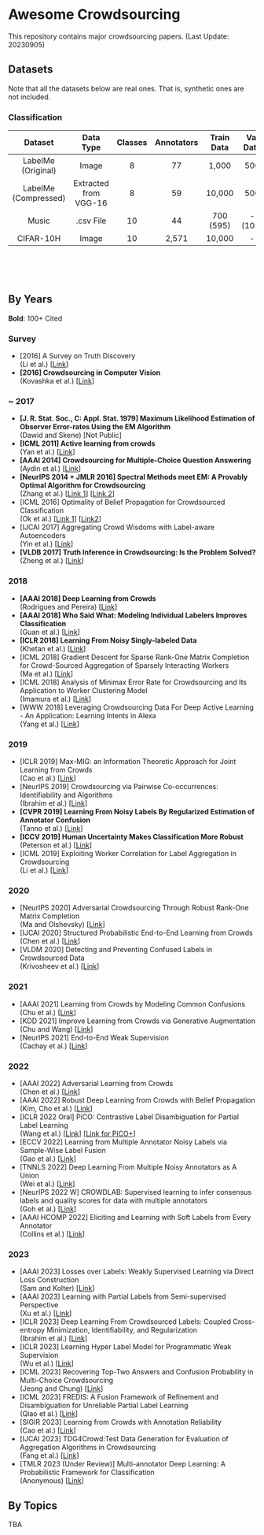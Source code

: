 # Awesome Crowdsourcing

This repository contains major crowdsourcing papers. (Last Update: 20230905) <br>


## Datasets
Note that all the datasets below are real ones. That is, synthetic ones are not included.

### Classification
|Dataset|Data Type|Classes|Annotators|Train Data|Val Data|Test Data|Link|
|:---:|:---:|:---:|:---:|:---:|:---:|:---:|:---:|
|LabelMe (Original)|Image|8|77|1,000|500|1,188|[Link](https://fprodrigues.com/publications/deep-crowds/)|
|LabelMe (Compressed)|Extracted from VGG-16|8|59|10,000|500|1,188|[Link](https://fprodrigues.com/publications/deep-crowds/)|
|Music|.csv File|10|44|700 (595)|- (105)|300|[Link](https://fprodrigues.com/publications/deep-crowds/)|
|CIFAR-10H|Image|10|2,571|10,000|-|-|[Link](https://github.com/jcpeterson/cifar-10h)|

<br> <br> <br>

## By Years
**Bold**: 100+ Cited

### Survey
* [2016] A Survey on Truth Discovery <br>
  (Li et al.) [[Link](https://dl.acm.org/doi/abs/10.1145/2897350.2897352)]
* **[2016] Crowdsourcing in Computer Vision** <br>
  (Kovashka et al.) [[Link](https://arxiv.org/abs/1611.02145)]

### ~ 2017
* **[J. R. Stat. Soc., C: Appl. Stat. 1979] Maximum Likelihood Estimation of Observer Error-rates Using the EM Algorithm** <br>
  (Dawid and Skene) [Not Public]
* **[ICML 2011] Active learning from crowds** <br>
  (Yan et al.) [[Link](https://dl.acm.org/doi/10.5555/3104482.3104628)]
* **[AAAI 2014] Crowdsourcing for Multiple-Choice Question Answering** <br>
  (Aydin et al.) [[Link](https://aaai.org/papers/016-crowdsourcing-for-multiple-choice-question-answering/)]
* **[NeurIPS 2014 + JMLR 2016] Spectral Methods meet EM: A Provably Optimal Algorithm for Crowdsourcing** <br>
  (Zhang et al.) [[Link 1](https://proceedings.neurips.cc/paper/2014/hash/788d986905533aba051261497ecffcbb-Abstract.html)] [[Link 2](https://jmlr.org/papers/v17/14-511.html)]
* [ICML 2016] Optimality of Belief Propagation for Crowdsourced Classification <br>
  (Ok et al.) [[Link 1](https://proceedings.mlr.press/v48/ok16)] [[Link2](https://proceedings.mlr.press/v48/ok16)]
* [IJCAI 2017] Aggregating Crowd Wisdoms with Label-aware Autoencoders <br>
  (Yin et al.) [[Link](https://www.ijcai.org/proceedings/2017/0184)]
* **[VLDB 2017] Truth Inference in Crowdsourcing: Is the Problem Solved?** <br>
  (Zheng et al.) [[Link](https://dl.acm.org/doi/abs/10.14778/3055540.3055547)]

### 2018
* **[AAAI 2018] Deep Learning from Crowds** <br>
  (Rodrigues and Pereira) [[Link](https://arxiv.org/abs/1709.01779)]
* **[AAAI 2018] Who Said What: Modeling Individual Labelers Improves Classification** <br>
  (Guan et al.) [[Link](https://arxiv.org/abs/1703.08774)]
* **[ICLR 2018] Learning From Noisy Singly-labeled Data** <br>
  (Khetan et al.) [[Link](https://arxiv.org/abs/1712.04577)]
* [ICML 2018] Gradient Descent for Sparse Rank-One Matrix Completion for Crowd-Sourced Aggregation of Sparsely Interacting Workers <br>
  (Ma et al.) [[Link](https://arxiv.org/abs/1904.11608)]
* [ICML 2018] Analysis of Minimax Error Rate for Crowdsourcing and Its Application to Worker Clustering Model <br>
  (Imamura et al.) [[Link](https://arxiv.org/abs/1802.04551)]
* [WWW 2018] Leveraging Crowdsourcing Data For Deep Active Learning - An Application: Learning Intents in Alexa <br>
  (Yang et al.) [[Link](https://arxiv.org/abs/1803.04223)]

### 2019
* [ICLR 2019] Max-MIG: an Information Theoretic Approach for Joint Learning from Crowds <br>
  (Cao et al.) [[Link](https://openreview.net/forum?id=BJg9DoR9t7)]
* [NeurIPS 2019] Crowdsourcing via Pairwise Co-occurrences: Identifiability and Algorithms <br>
  (Ibrahim et al.) [[Link](https://arxiv.org/abs/1909.12325)]
* **[CVPR 2019] Learning From Noisy Labels By Regularized Estimation of Annotator Confusion** <br>
  (Tanno et al.) [[Link](https://arxiv.org/abs/1902.03680)]
* **[ICCV 2019] Human Uncertainty Makes Classification More Robust** <br>
  (Peterson et al.) [[Link](https://arxiv.org/abs/1908.07086)]
* [ICML 2019] Exploiting Worker Correlation for Label Aggregation in Crowdsourcing <br>
  (Li et al.) [[Link](https://proceedings.mlr.press/v97/li19i.html)]


### 2020
* [NeurIPS 2020] Adversarial Crowdsourcing Through Robust Rank-One Matrix Completion <br>
  (Ma and Olshevsky) [[Link](https://arxiv.org/abs/2010.12181)]
* [IJCAI 2020] Structured Probabilistic End-to-End Learning from Crowds <br>
  (Chen et al.) [[Link](https://www.ijcai.org/proceedings/2020/210)]
* [VLDM 2020] Detecting and Preventing Confused Labels in Crowdsourced Data <br>
  (Krivosheev et al.) [[Link](http://www.vldb.org/pvldb/vol13/p2522-krivosheev.pdf)]

### 2021
* [AAAI 2021] Learning from Crowds by Modeling Common Confusions <br>
  (Chu et al.) [[Link](https://arxiv.org/abs/2012.13052)]
* [KDD 2021] Improve Learning from Crowds via Generative Augmentation <br>
  (Chu and Wang) [[Link](https://arxiv.org/abs/2107.10449)]
* [NeurIPS 2021] End-to-End Weak Supervision <br>
  (Cachay et al.) [[Link](https://arxiv.org/abs/2107.02233)]

### 2022
* [AAAI 2022] Adversarial Learning from Crowds <br>
  (Chen et al.) [[Link](https://ojs.aaai.org/index.php/AAAI/article/view/20467)]
* [AAAI 2022] Robust Deep Learning from Crowds with Belief Propagation <br>
  (Kim, Cho et al.) [[Link](https://arxiv.org/abs/2111.00734)]
* [ICLR 2022 Oral] PiCO: Contrastive Label Disambiguation for Partial Label Learning <br>
  (Wang et al.) [[Link](https://openreview.net/forum?id=EhYjZy6e1gJ)] [[Link for PiCO+](https://arxiv.org/abs/2201.08984)]
* [ECCV 2022] Learning from Multiple Annotator Noisy Labels via Sample-Wise Label Fusion <br>
  (Gao et al.) [[Link](https://link.springer.com/chapter/10.1007/978-3-031-20053-3_24)]
* [TNNLS 2022] Deep Learning From Multiple Noisy Annotators as A Union <br>
  (Wei et al.) [[Link](https://ieeexplore.ieee.org/abstract/document/9765651)]
* [NeurIPS 2022 W] CROWDLAB: Supervised learning to infer consensus labels and quality scores for data with multiple annotators <br>
  (Goh et al.) [[Link](https://arxiv.org/abs/2210.06812)]
* [AAAI HCOMP 2022] Eliciting and Learning with Soft Labels from Every Annotator <br>
  (Collins et al.) [[Link](https://ojs.aaai.org/index.php/HCOMP/article/view/21986)]

### 2023
* [AAAI 2023] Losses over Labels: Weakly Supervised Learning via Direct Loss Construction <br>
  (Sam and Kolter) [[Link](https://ojs.aaai.org/index.php/AAAI/article/view/26159)]
* [AAAI 2023] Learning with Partial Labels from Semi-supervised Perspective <br>
  (Xu et al.) [[Link](https://arxiv.org/abs/2211.13655)]
* [ICLR 2023] Deep Learning From Crowdsourced Labels: Coupled Cross-entropy Minimization, Identifiability, and Regularization <br>
  (Ibrahim et al.) [[Link](https://arxiv.org/abs/2306.03288)]
* [ICLR 2023] Learning Hyper Label Model for Programmatic Weak Supervision <br>
  (Wu et al.) [[Link](https://openreview.net/forum?id=aCQt_BrkSjC)]
* [ICML 2023] Recovering Top-Two Answers and Confusion Probability in Multi-Choice Crowdsourcing <br>
  (Jeong and Chung) [[Link](https://arxiv.org/abs/2301.00006)]
* [ICML 2023] FREDIS: A Fusion Framework of Refinement and Disambiguation for Unreliable Partial Label Learning <br>
  (Qiao et al.) [[Link](https://proceedings.mlr.press/v202/qiao23b.html)]
* [SIGIR 2023] Learning from Crowds with Annotation Reliability <br>
  (Cao et al.) [[Link](https://dl.acm.org/doi/abs/10.1145/3539618.3592007)]
* [IJCAI 2023] TDG4Crowd:Test Data Generation for Evaluation of Aggregation Algorithms in Crowdsourcing <br>
  (Fang et al.) [[Link](https://www.ijcai.org/proceedings/2023/0333)]
* [TMLR 2023 (Under Review)] Multi-annotator Deep Learning: A Probabilistic Framework for Classification <br>
  (Anonymous) [[Link](https://openreview.net/forum?id=MgdoxzImlK&referrer=%5BTMLR%5D(%2Fgroup%3Fid%3DTMLR))]

## By Topics
TBA
